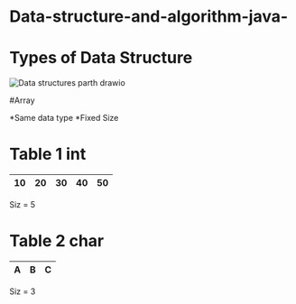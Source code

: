 # Data-structure-and-algorithm-java-


# Types of Data Structure

![Data structures parth drawio](https://github.com/gmandroroshe/Data-structure-and-algorithm-java-/assets/144511926/113c9e76-da99-4fef-9254-488e1446540c)


#Array 

*Same data type 
*Fixed Size 




# Table 1 int
| 10 | 20 | 30 | 40 | 50 |
|----------|----------|----------|----------|----------|

Siz = 5

# Table 2 char 
| A | B | C |
|----------|----------|----------|

Siz = 3 
